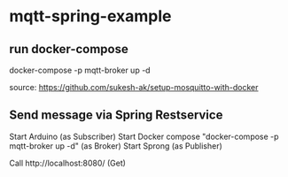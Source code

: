 ﻿# mqtt-spring-example

## run docker-compose

docker-compose -p mqtt-broker up -d

source: <https://github.com/sukesh-ak/setup-mosquitto-with-docker>

## Send message via Spring Restservice

Start Arduino (as Subscriber)
Start Docker compose "docker-compose -p mqtt-broker up -d" (as Broker)
Start Sprong (as Publisher)

Call http://localhost:8080/ (Get)
